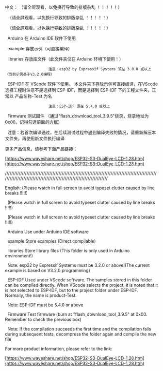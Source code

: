 中文：	（请全屏观看，以免换行导致的排版杂乱 ！！！！！）

&nbsp;	（请全屏观看，以免换行导致的排版杂乱 ！！！！！）

&nbsp;	（请全屏观看，以免换行导致的排版杂乱 ！！！！！）



&nbsp;	Arduino			在 Arduino IDE 软件下使用

&nbsp;	example		    存放示例（可直接编译）

&nbsp;  libraries		存放库文件（此文件夹仅在 Arduino 环境下使用！）

         			    注意：esp32 by Espressif Systems 须在 3.0.0 或以上（当前示例基于V3.2.0编程）

&nbsp;	ESP-IDF			在 VScode 软件下使用。 本文件夹下存放示例可直接编译，在VScode 选择工程时注意不是选择到 ESP-IDF，而是选择到 ESP-IDF 下的工程文件夹，正常以 产品名称-Test 为名

        			    注意：ESP-IDF 须在 5.4.0 或以上



&nbsp;	Firmware		测试固件	（通过"flash\_download\_tool\_3.9.5"烧录，烧录地址为0x00。记得勾选前面的方框）




&nbsp;	注意：若首次编译通过，在后续测试过程中遇到编译失败的情况，请重新解压本文件夹，再使用新文件执行编译



更多产品信息，请参考下面产品链接：

[https://www.waveshare.net/shop/ESP32-S3-DualEye-LCD-1.28.htm](https://www.waveshare.net/shop/ESP32-S3-DualEye-LCD-1.28.htm)



//////////////////////////////////////////////////////////////////////////////////////////////////////////////////////////////////////////////////////////////////////

English: 	(Please watch in full screen to avoid typeset clutter caused by line breaks !!!!!)

&nbsp;	(Please watch in full screen to avoid typeset clutter caused by line breaks !!!!!)

&nbsp;	(Please watch in full screen to avoid typeset clutter caused by line breaks !!!!!)



&nbsp;	Arduino 		    Use under Arduino IDE software

&nbsp;	example 		   Store examples (Direct compilable)

&nbsp;	libraries 		   Store library files (This folder is only used in Arduino environment!)

&nbsp;				       Note: esp32 by Espressif Systems must be 3.2.0 or above!(The current example is based on V3.2.0 programming)



&nbsp;	ESP-IDF			Used under VScode software. The samples stored in this folder can be compiled directly. When VScode selects the project, it is noted that it is not selected to ESP-IDF, but to the project folder under ESP-IDF. Normally, the name  is product-Test.

&nbsp;				      Note: ESP-IDF must be 5.4.0 or above



&nbsp;	Firmware 		  Test firmware (burn at "flash\_download\_tool\_3.9.5" at 0x00. Remember to check the previous box)





&nbsp;	Note: If the compilation succeeds the first time and the compilation fails during subsequent tests, decompress the folder again and compile the new file



For more product information, please refer to the link:

[https://www.waveshare.net/shop/ESP32-S3-DualEye-LCD-1.28.htm](https://www.waveshare.net/shop/ESP32-S3-DualEye-LCD-1.28.htm)
